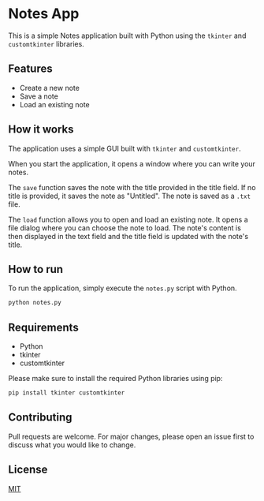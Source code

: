 # Notes App

This is a simple Notes application built with Python using the `tkinter` and `customtkinter` libraries.

## Features

- Create a new note
- Save a note
- Load an existing note

## How it works

The application uses a simple GUI built with `tkinter` and `customtkinter`. 

When you start the application, it opens a window where you can write your notes. 

The `save` function saves the note with the title provided in the title field. If no title is provided, it saves the note as "Untitled". The note is saved as a `.txt` file.

The `load` function allows you to open and load an existing note. It opens a file dialog where you can choose the note to load. The note's content is then displayed in the text field and the title field is updated with the note's title.

## How to run

To run the application, simply execute the `notes.py` script with Python.

```bash
python notes.py
```

## Requirements

- Python
- tkinter
- customtkinter

Please make sure to install the required Python libraries using pip:

```bash
pip install tkinter customtkinter
```

## Contributing

Pull requests are welcome. For major changes, please open an issue first to discuss what you would like to change.

## License

[MIT](https://choosealicense.com/licenses/mit/)
